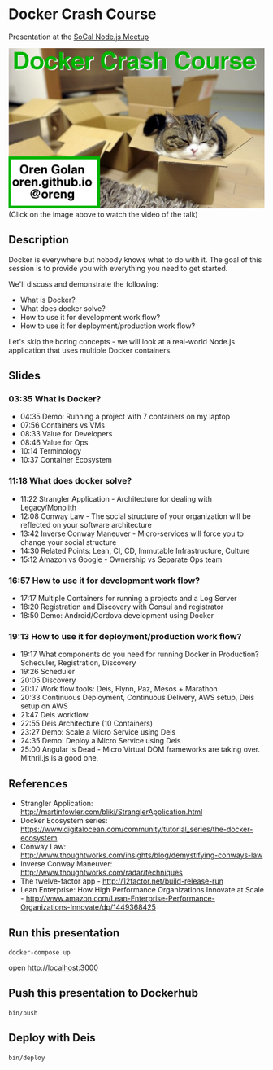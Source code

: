 # Docker Crash Course

Presentation at the [SoCal Node.js Meetup](http://www.meetup.com/SoCal-Node-JS/events/221022035)

[![video](website/pictures/intro.png)](https://www.youtube.com/embed/BgDhf50Ya2s)
(Click on the image above to watch the video of the talk)

## Description

Docker is everywhere but nobody knows what to do with it.
The goal of this session is to provide you with everything you need to get started.

We'll discuss and demonstrate the following:

* What is Docker?
* What does docker solve?
* How to use it for development work flow?
* How to use it for deployment/production work flow?

Let's skip the boring concepts - we will look at a real-world Node.js application that uses multiple Docker containers.

## Slides

### 03:35 What is Docker?

* 04:35 Demo: Running a project with 7 containers on my laptop
* 07:56 Containers vs VMs
* 08:33 Value for Developers
* 08:46 Value for Ops
* 10:14 Terminology
* 10:37 Container Ecosystem

### 11:18 What does docker solve?

* 11:22 Strangler Application - Architecture for dealing with Legacy/Monolith
* 12:08 Conway Law - The social structure of your organization will be reflected on your software architecture
* 13:42 Inverse Conway Maneuver - Micro-services will force you to change your social structure
* 14:30 Related Points: Lean, CI, CD, Immutable Infrastructure, Culture
* 15:12 Amazon vs Google - Ownership vs Separate Ops team

### 16:57 How to use it for development work flow?

* 17:17 Multiple Containers for running a projects and a Log Server
* 18:20 Registration and Discovery with Consul and registrator
* 18:50 Demo: Android/Cordova development using Docker

### 19:13 How to use it for deployment/production work flow?

* 19:17 What components do you need for running Docker in Production? Scheduler, Registration, Discovery
* 19:26 Scheduler
* 20:05 Discovery
* 20:17 Work flow tools: Deis, Flynn, Paz, Mesos + Marathon
* 20:33 Continuous Deployment, Continuous Delivery, AWS setup, Deis setup on AWS
* 21:47 Deis workflow
* 22:55 Deis Architecture (10 Containers)
* 23:27 Demo: Scale a Micro Service using Deis
* 24:35 Demo: Deploy a Micro Service using Deis
* 25:00 Angular is Dead - Micro Virtual DOM frameworks are taking over. Mithril.js is a good one.

## References

* Strangler Application:  http://martinfowler.com/bliki/StranglerApplication.html
* Docker Ecosystem series:  https://www.digitalocean.com/community/tutorial_series/the-docker-ecosystem
* Conway Law:
http://www.thoughtworks.com/insights/blog/demystifying-conways-law
* Inverse Conway Maneuver: http://www.thoughtworks.com/radar/techniques
* The twelve-factor app - http://12factor.net/build-release-run
* Lean Enterprise: How High Performance Organizations Innovate at Scale - http://www.amazon.com/Lean-Enterprise-Performance-Organizations-Innovate/dp/1449368425

## Run this presentation

    docker-compose up

open [http://localhost:3000](http://localhost:3000)

## Push this presentation to Dockerhub

    bin/push

## Deploy with Deis

    bin/deploy
